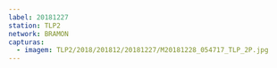 ```yaml
---
label: 20181227
station: TLP2
network: BRAMON
capturas:
  - imagem: TLP2/2018/201812/20181227/M20181228_054717_TLP_2P.jpg
---
```

